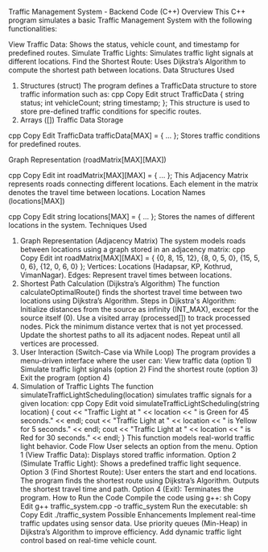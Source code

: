 Traffic Management System - Backend Code (C++)
Overview
This C++ program simulates a basic Traffic Management System with the following functionalities:

View Traffic Data: Shows the status, vehicle count, and timestamp for predefined routes.
Simulate Traffic Lights: Simulates traffic light signals at different locations.
Find the Shortest Route: Uses Dijkstra’s Algorithm to compute the shortest path between locations.
Data Structures Used
1. Structures (struct)
The program defines a TrafficData structure to store traffic information such as:
cpp
Copy
Edit
struct TrafficData {
    string status;
    int vehicleCount;
    string timestamp;
};
This structure is used to store pre-defined traffic conditions for specific routes.
2. Arrays ([])
Traffic Data Storage

cpp
Copy
Edit
TrafficData trafficData[MAX] = { ... };
Stores traffic conditions for predefined routes.

Graph Representation (roadMatrix[MAX][MAX])

cpp
Copy
Edit
int roadMatrix[MAX][MAX] = { ... };
This Adjacency Matrix represents roads connecting different locations.
Each element in the matrix denotes the travel time between locations.
Location Names (locations[MAX])

cpp
Copy
Edit
string locations[MAX] = { ... };
Stores the names of different locations in the system.
Techniques Used
1. Graph Representation (Adjacency Matrix)
The system models roads between locations using a graph stored in an adjacency matrix:
cpp
Copy
Edit
int roadMatrix[MAX][MAX] = {
    {0, 8, 15, 12},
    {8, 0, 5, 0},
    {15, 5, 0, 6},
    {12, 0, 6, 0}
};
Vertices: Locations (Hadapsar, KP, Kothrud, VimanNagar).
Edges: Represent travel times between locations.
2. Shortest Path Calculation (Dijkstra’s Algorithm)
The function calculateOptimalRoute() finds the shortest travel time between two locations using Dijkstra’s Algorithm.
Steps in Dijkstra's Algorithm:
Initialize distances from the source as infinity (INT_MAX), except for the source itself (0).
Use a visited array (processed[]) to track processed nodes.
Pick the minimum distance vertex that is not yet processed.
Update the shortest paths to all its adjacent nodes.
Repeat until all vertices are processed.
3. User Interaction (Switch-Case via While Loop)
The program provides a menu-driven interface where the user can:
View traffic data (option 1)
Simulate traffic light signals (option 2)
Find the shortest route (option 3)
Exit the program (option 4)
4. Simulation of Traffic Lights
The function simulateTrafficLightScheduling(location) simulates traffic signals for a given location:
cpp
Copy
Edit
void simulateTrafficLightScheduling(string location) {
    cout << "Traffic Light at " << location << " is Green for 45 seconds." << endl;
    cout << "Traffic Light at " << location << " is Yellow for 5 seconds." << endl;
    cout << "Traffic Light at " << location << " is Red for 30 seconds." << endl;
}
This function models real-world traffic light behavior.
Code Flow
User selects an option from the menu.
Option 1 (View Traffic Data): Displays stored traffic information.
Option 2 (Simulate Traffic Light): Shows a predefined traffic light sequence.
Option 3 (Find Shortest Route):
User enters the start and end locations.
The program finds the shortest route using Dijkstra’s Algorithm.
Outputs the shortest travel time and path.
Option 4 (Exit): Terminates the program.
How to Run the Code
Compile the code using g++:
sh
Copy
Edit
g++ traffic_system.cpp -o traffic_system
Run the executable:
sh
Copy
Edit
./traffic_system
Possible Enhancements
Implement real-time traffic updates using sensor data.
Use priority queues (Min-Heap) in Dijkstra’s Algorithm to improve efficiency.
Add dynamic traffic light control based on real-time vehicle count.

